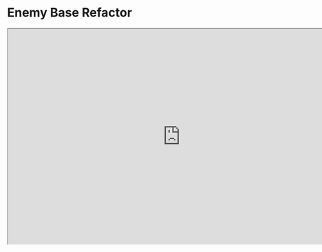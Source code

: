 # Enemy Base Refactor

<p><iframe title="YouTube video player" src="https://www.youtube.com/embed/xS4uKvCY_vI?si=nn8NaJn2_934CjOv" width="800" height="500" allowfullscreen="allowfullscreen" allow="accelerometer; autoplay; clipboard-write; encrypted-media; gyroscope; picture-in-picture; web-share"></iframe></p>